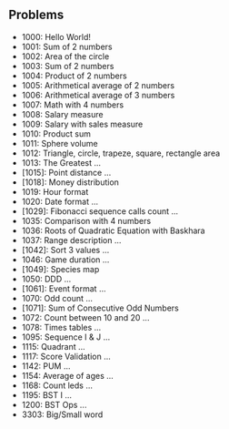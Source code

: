 ## Problems

* 1000: Hello World!
* 1001: Sum of 2 numbers
* 1002: Area of the circle
* 1003: Sum of 2 numbers
* 1004: Product of 2 numbers
* 1005: Arithmetical average of 2 numbers
* 1006: Arithmetical average of 3 numbers
* 1007: Math with 4 numbers
* 1008: Salary measure
* 1009: Salary with sales measure
* 1010: Product sum
* 1011: Sphere volume
* 1012: Triangle, circle, trapeze, square, rectangle area
* 1013: The Greatest
...
* [1015]: Point distance
...
* [1018]: Money distribution
* 1019: Hour format
* 1020: Date format
...
* [1029]: Fibonacci sequence calls count
...
* 1035: Comparison with 4 numbers
* 1036: Roots of Quadratic Equation with Baskhara
* 1037: Range description
...
* [1042]: Sort 3 values
...
* 1046: Game duration
...
* [1049]: Species map
* 1050: DDD
...
* [1061]: Event format
...
* 1070: Odd count
...
* [1071]: Sum of Consecutive Odd Numbers
* 1072: Count between 10 and 20
...
* 1078: Times tables
...
* 1095: Sequence I & J
...
* 1115: Quadrant
...
* 1117: Score Validation
...
* 1142: PUM
...
* 1154: Average of ages
...
* 1168: Count leds
...
* 1195: BST I
...
* 1200: BST Ops
...
* 3303: Big/Small word

